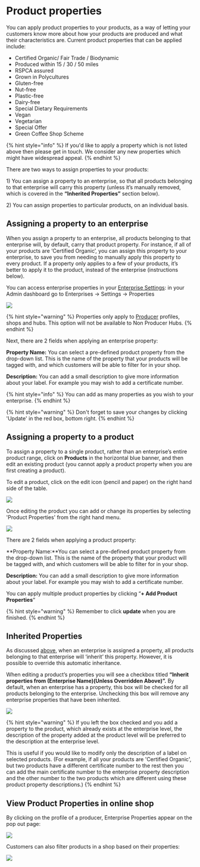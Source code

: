# Product properties

You can apply product properties to your products, as a way of letting your customers know more about how your products are produced and what their characteristics are. Current product properties that can be applied include:

* Certified Organic/ Fair Trade / Biodynamic
* Produced within 15 / 30 / 50 miles
* RSPCA assured
* Grown in Polycultures
* Gluten-free
* Nut-free
* Plastic-free
* Dairy-free
* Special Dietary Requirements
* Vegan
* Vegetarian
* Special Offer
* Green Coffee Shop Scheme

{% hint style="info" %}
If you'd like to apply a property which is not listed above then please get in touch. We consider any new properties which might have widespread appeal.
{% endhint %}

There are two ways to assign properties to your products:

1\) You can assign a property to an enterprise, so that all products belonging to that enterprise will carry this property \(unless it’s manually removed, which is covered in the **“Inherited Properties”** section below\).

2\) You can assign properties to particular products, on an individual basis.

## Assigning a property to an enterprise

When you assign a property to an enterprise, all products belonging to that enterprise will, by default, carry that product property. For instance, if all of your products are ‘Certified Organic’, you can assign this property to your enterprise, to save you from needing to manually apply this property to every product. If a property only applies to a few of your products, it’s better to apply it to the product, instead of the enterprise \(instructions below\).

You can access enterprise properties in your [Enterprise Settings](../enterprise-profile/enterprise-settings.md): in your Admin dashboard go to Enterprises -&gt; Settings -&gt; Properties

![](../../.gitbook/assets/properties1.jpg)

{% hint style="warning" %}
Properties only apply to [Producer](../enterprise-profile/package-types.md#for-producers) profiles, shops and hubs. This option will not be available to Non Producer Hubs.
{% endhint %}

Next, there are 2 fields when applying an enterprise property:

**Property Name:** You can select a pre-defined product property from the drop-down list. This is the name of the property that your products will be tagged with, and which customers will be able to filter for in your shop.

**Description:** You can add a small description to give more information about your label. For example you may wish to add a certificate number.

{% hint style="info" %}
You can add as many properties as you wish to your enterprise.
{% endhint %}

{% hint style="warning" %}
Don't forget to save your changes by clicking 'Update' in the red box, bottom right.
{% endhint %}

## Assigning a property to a product

To assign a property to a single product, rather than an enterprise’s entire product range, click on **Products** in the horizontal blue banner, and then edit an existing product \(you cannot apply a product property when you are first creating a product\).

To edit a product, click on the edit icon \(pencil and paper\) on the right hand side of the table.

![](../../.gitbook/assets/property-to-product.png)

Once editing the product you can add or change its properties by selecting 'Product Properties' from the right hand menu.

![](../../.gitbook/assets/properties2.jpg)

There are 2 fields when applying a product property:

**Property Name:**You can select a pre-defined product property from the drop-down list. This is the name of the property that your product will be tagged with, and which customers will be able to filter for in your shop.

**Description:** You can add a small description to give more information about your label. For example you may wish to add a certificate number.

You can apply multiple product properties by clicking “**+ Add Product Properties**“

{% hint style="warning" %}
Remember to click **update** when you are finished.
{% endhint %}

## Inherited Properties

As discussed [above](product-properties.md#assigning-a-property-to-an-enterprise), when an enterprise is assigned a property, all products belonging to that enterprise will ‘inherit’ this property. However, it is possible to override this automatic inheritance.

When editing a product’s properties you will see a checkbox titled **“Inherit properties from \(Enterprise Name\)\(Unless Overridden Above\)”.** By default, when an enterprise has a property, this box will be checked for all products belonging to the enterprise. Unchecking this box will remove any enterprise properties that have been inherited.

![](../../.gitbook/assets/properties3.jpg)

{% hint style="warning" %}
If you left the box checked and you add a property to the product, which already exists at the enterprise level, the description of the property added at the product level will be preferred to the description at the enterprise level.

This is useful if you would like to modify only the description of a label on selected products. \(For example, if all your products are 'Certified Organic', but two products have a different certificate number to the rest then you can add the main certificate number to the enterprise property description and the other number to the two products which are different using these product property descriptions.\)
{% endhint %}

## View Product Properties in online shop

By clicking on the profile of a producer, Enterprise Properties appear on the pop out page:

![](../../.gitbook/assets/viewproperty.jpg)

Customers can also filter products in a shop based on their properties:

![](../../.gitbook/assets/filter-by-property.png)

